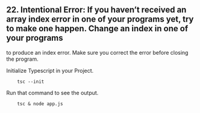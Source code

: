 ## 22. Intentional Error: If you haven’t received an array index error in one of your programs yet, try to make one happen. Change an index in one of your programs
to produce an index error. Make sure you correct the error before closing the program.

Initialize Typescript in your Project.

        tsc --init

Run that command to see the output.

        tsc & node app.js